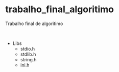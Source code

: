 # trabalho_final_algoritimo
Trabalho final de algoritimo

<!-- 

- Arquitetura MVVM
- API inih => ler arquivos config

-->

<br/>

- Libs
  * stdio.h
  * stdlib.h
  * string.h 
  * ini.h